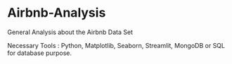 # Airbnb-Analysis
General Analysis about the Airbnb Data Set 


Necessary Tools : Python, Matplotlib, Seaborn, Streamlit, MongoDB or SQL for database purpose.
